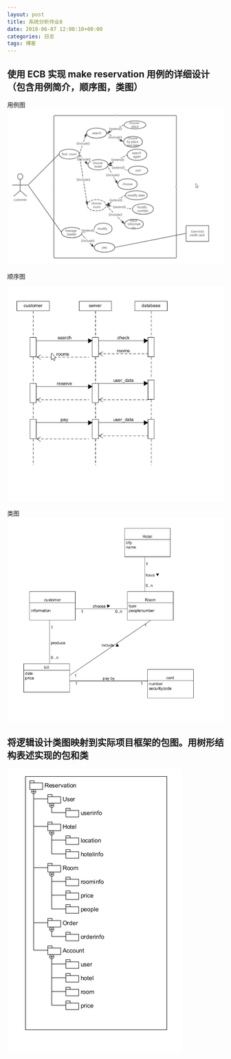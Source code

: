 ```yaml
---
layout: post
title: 系统分析作业8
date: 2018-06-07 12:00:10+00:00
categories: 日志
tags: 博客
---
```


## 使用 ECB 实现 make reservation 用例的详细设计（包含用例简介，顺序图，类图）

用例图
![](https://raw.githubusercontent.com/sonhua-deng/sonhua-deng.github.io/master/A1.png)

顺序图

![](https://raw.githubusercontent.com/sonhua-deng/sonhua-deng.github.io/master/6301.png)

类图
![](https://raw.githubusercontent.com/sonhua-deng/sonhua-deng.github.io/master/S1.png)


## 将逻辑设计类图映射到实际项目框架的包图。用树形结构表述实现的包和类
![](https://raw.githubusercontent.com/sonhua-deng/sonhua-deng.github.io/master/6302.png)
